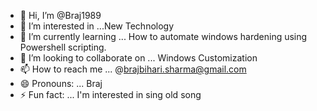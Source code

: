 - 👋 Hi, I’m @Braj1989
- 👀 I’m interested in ...New Technology
- 🌱 I’m currently learning ... How to automate windows hardening using Powershell scripting.
- 💞️ I’m looking to collaborate on ... Windows Customization
- 📫 How to reach me ... @brajbihari.sharma@gmail.com
- 😄 Pronouns: ... Braj
- ⚡ Fun fact: ... I'm interested in sing old song

<!---
Braj1989/Braj1989 is a ✨ special ✨ repository because its `README.md` (this file) appears on your GitHub profile.
You can click the Preview link to take a look at your changes.
--->
